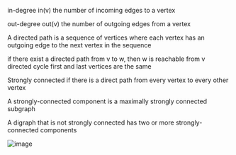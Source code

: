 in-degree
in(v)
the number of incoming edges to a vertex

out-degree
out(v)
the number of outgoing edges from a vertex

A directed path is a sequence of vertices where each vertex has an outgoing edge
to the next vertex in the sequence

if there exist a directed path from v to w, then w is reachable from v
directed cycle first and last vertices are the same

Strongly connected if there is a direct path from every vertex to every other vertex

A strongly-connected component is a maximally strongly connected subgraph

A digraph that is not strongly connected has two or more strongly-connected components

![image](https://github.com/user-attachments/assets/7516ba4d-2711-442b-92da-af8140cd256d)
